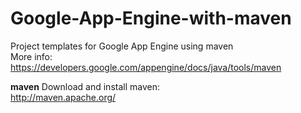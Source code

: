 Google-App-Engine-with-maven
============================

Project templates for Google App Engine using maven  
More info:  
https://developers.google.com/appengine/docs/java/tools/maven

**maven**
Download and install maven:  
http://maven.apache.org/  


